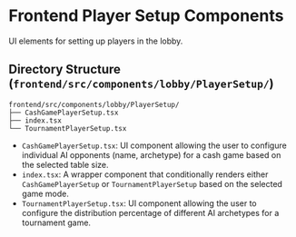 # Frontend Player Setup Components

UI elements for setting up players in the lobby.

## Directory Structure (`frontend/src/components/lobby/PlayerSetup/`)

```
frontend/src/components/lobby/PlayerSetup/
├── CashGamePlayerSetup.tsx
├── index.tsx
└── TournamentPlayerSetup.tsx
```

*   `CashGamePlayerSetup.tsx`: UI component allowing the user to configure individual AI opponents (name, archetype) for a cash game based on the selected table size.
*   `index.tsx`: A wrapper component that conditionally renders either `CashGamePlayerSetup` or `TournamentPlayerSetup` based on the selected game mode.
*   `TournamentPlayerSetup.tsx`: UI component allowing the user to configure the distribution percentage of different AI archetypes for a tournament game.
